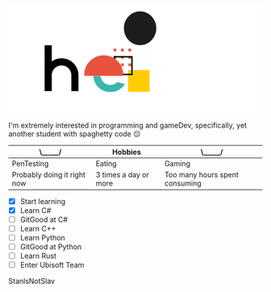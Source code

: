 ![Profile GIF](/hello.gif)

I'm extremely interested in programming and gameDev, specifically, yet another student with spaghetty code 😔

| \\_____\/ | Hobbies | \\_____\/ |
|----------------------------|-----------------------|--------------------------------|
| PenTesting | Eating | Gaming |
|Probably doing it right now | 3 times a day or more | Too many hours spent consuming |

- [x] Start learning
- [x] Learn C#
- [ ] GitGood at C#
- [ ] Learn C++
- [ ] Learn Python
- [ ] GitGood at Python
- [ ] Learn Rust
- [ ] Enter Ubisoft Team

StanlsNotSlav
